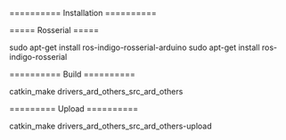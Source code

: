 ========== Installation ==========

===== Rosserial =====

sudo apt-get install ros-indigo-rosserial-arduino
sudo apt-get install ros-indigo-rosserial

========== Build ==========

catkin_make drivers_ard_others_src_ard_others

========= Upload ==========

catkin_make drivers_ard_others_src_ard_others-upload
